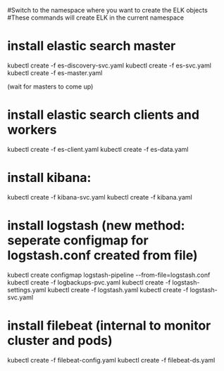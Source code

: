 #Switch to the namespace where you want to create the ELK objects
#These commands will create ELK in the current namespace 

# install elastic search master
kubectl create -f es-discovery-svc.yaml
kubectl create -f es-svc.yaml
kubectl create -f es-master.yaml

(wait for masters to come up)

# install elastic search clients and workers
kubectl create -f es-client.yaml
kubectl create -f es-data.yaml


# install kibana:
kubectl create -f kibana-svc.yaml
kubectl create -f kibana.yaml

# install logstash (new method: seperate configmap for logstash.conf created from file)
kubectl create configmap logstash-pipeline --from-file=logstash.conf
kubectl create -f logbackups-pvc.yaml
kubectl create -f logstash-settings.yaml
kubectl create -f logstash.yaml
kubectl create -f logstash-svc.yaml

# install filebeat (internal to monitor cluster and pods)
kubectl create -f filebeat-config.yaml
kubectl create -f filebeat-ds.yaml



